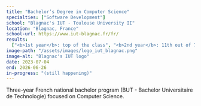 ```yaml
---
title: "Bachelor’s Degree in Computer Science"
specialties: ["Software Development"]
school: "Blagnac's IUT - Toulouse University II"
location: "Blagnac, France"
school-url: https://www.iut-blagnac.fr/fr/
results:
  ["<b>1st year</b>: top of the class", "<b>2nd year</b>: 11th out of 77"]
image-path: "/assets/images/logo_iut_blagnac.png"
image-alt: "Blagnac's IUT logo"
date: 2023-07-04
end: 2026-06-26
in-progress: "(still happening)"
---
```


Three-year French national bachelor program (BUT - Bachelor Universitaire de Technologie) focused on Computer Science.

